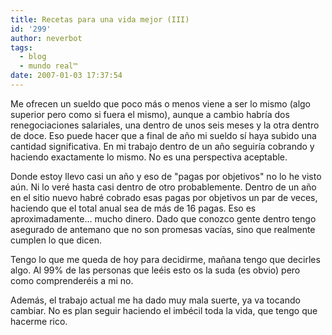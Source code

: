 ```yaml
---
title: Recetas para una vida mejor (III)
id: '299'
author: neverbot
tags:
  - blog
  - mundo real™
date: 2007-01-03 17:37:54
---
```


Me ofrecen un sueldo que poco más o menos viene a ser lo mismo (algo superior pero como si fuera el mismo), aunque a cambio habría dos renegociaciones salariales, una dentro de unos seis meses y la otra dentro de doce. Eso puede hacer que a final de año mi sueldo sí haya subido una cantidad significativa. En mi trabajo dentro de un año seguiría cobrando y haciendo exactamente lo mismo. No es una perspectiva aceptable.

Donde estoy llevo casi un año y eso de "pagas por objetivos" no lo he visto aún. Ni lo veré hasta casi dentro de otro probablemente. Dentro de un año en el sitio nuevo habré cobrado esas pagas por objetivos un par de veces, haciendo que el total anual sea de más de 16 pagas. Eso es aproximadamente... mucho dinero. Dado que conozco gente dentro tengo asegurado de antemano que no son promesas vacías, sino que realmente cumplen lo que dicen.

Tengo lo que me queda de hoy para decidirme, mañana tengo que decirles algo. Al 99% de las personas que leéis esto os la suda (es obvio) pero como comprenderéis a mi no.

Además, el trabajo actual me ha dado muy mala suerte, ya va tocando cambiar. No es plan seguir haciendo el imbécil toda la vida, que tengo que hacerme rico.

